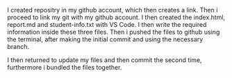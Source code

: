 I created repositry in my github account, which then creates a link. Then i proceed to link my git with my github account.
I then created the index.html, report.md and student-info.txt with VS Code.
I then write the required information inside these three files.
Then i pushed the files to github using the terminal, after making the initial commit and using the necessary branch.

I then returned to update my files and then commit the second time, furthermore i bundled the files together.
